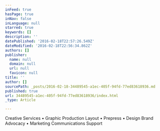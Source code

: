 ```yaml
---
inFeed: true
hasPage: true
inNav: false
inLanguage: null
starred: true
keywords: []
description: ''
datePublished: '2016-02-18T22:57:26.549Z'
dateModified: '2016-02-18T22:56:34.862Z'
authors: []
publisher:
  name: null
  domain: null
  url: null
  favicon: null
title: ''
author: []
sourcePath: _posts/2016-02-18-34489545-a1ec-405f-94fd-77ed83618936.md
published: true
url: 34489545-a1ec-405f-94fd-77ed83618936/index.html
_type: Article

---
```

Creative Services • Graphic Production Layout • Prepress • Design Brand Advocacy • Marketing Communications Support